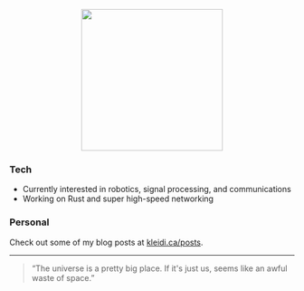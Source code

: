 <p align="center">
  <img src="https://media.giphy.com/media/QsIxnQlvcOAUUgU8k9/giphy.gif" width="250"/>
</p>


### Tech
- Currently interested in robotics, signal processing, and communications
- Working on Rust and super high-speed networking

### Personal
Check out some of my blog posts at [kleidi.ca/posts](https://kleidi.ca/posts).

---
> “The universe is a pretty big place. If it's just us, seems like an awful waste of space.” 
